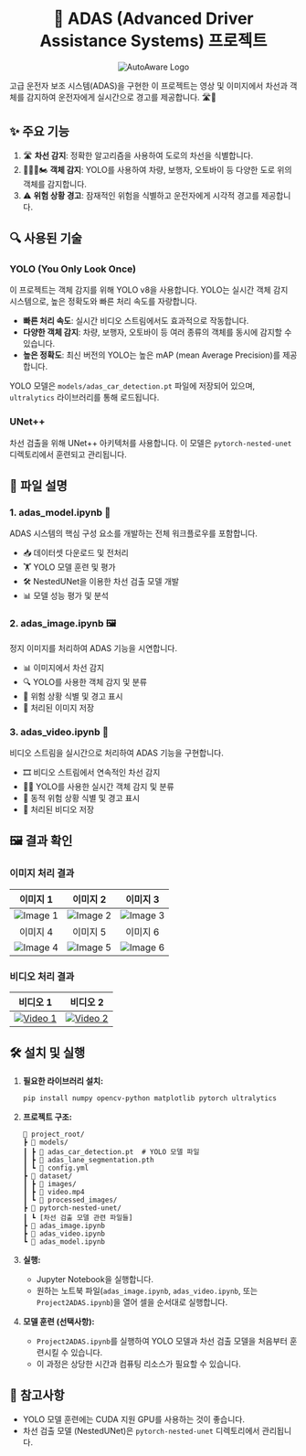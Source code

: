 <div align="center">

# 🚗 ADAS (Advanced Driver Assistance Systems) 프로젝트

![AutoAware Logo](https://github.com/user-attachments/assets/29708dde-6bec-4741-8185-6e4d7bf6c01c)

</div>

고급 운전자 보조 시스템(ADAS)을 구현한 이 프로젝트는 영상 및 이미지에서 차선과 객체를 감지하여 운전자에게 실시간으로 경고를 제공합니다. 🛣️👀

## ✨ 주요 기능
1. 🛣️ **차선 감지**: 정확한 알고리즘을 사용하여 도로의 차선을 식별합니다.
2. 🚙👨‍🦯🏍️ **객체 감지**: YOLO를 사용하여 차량, 보행자, 오토바이 등 다양한 도로 위의 객체를 감지합니다.
3. ⚠️ **위험 상황 경고**: 잠재적인 위험을 식별하고 운전자에게 시각적 경고를 제공합니다.

## 🔍 사용된 기술
### YOLO (You Only Look Once)
이 프로젝트는 객체 감지를 위해 YOLO v8을 사용합니다. YOLO는 실시간 객체 감지 시스템으로, 높은 정확도와 빠른 처리 속도를 자랑합니다.
- **빠른 처리 속도**: 실시간 비디오 스트림에서도 효과적으로 작동합니다.
- **다양한 객체 감지**: 차량, 보행자, 오토바이 등 여러 종류의 객체를 동시에 감지할 수 있습니다.
- **높은 정확도**: 최신 버전의 YOLO는 높은 mAP (mean Average Precision)를 제공합니다.

YOLO 모델은 `models/adas_car_detection.pt` 파일에 저장되어 있으며, `ultralytics` 라이브러리를 통해 로드됩니다.

### UNet++
차선 검출을 위해 UNet++ 아키텍처를 사용합니다. 이 모델은 `pytorch-nested-unet` 디렉토리에서 훈련되고 관리됩니다.

## 📁 파일 설명
### 1. adas_model.ipynb 🔧
ADAS 시스템의 핵심 구성 요소를 개발하는 전체 워크플로우를 포함합니다.
- 📥 데이터셋 다운로드 및 전처리
- 🏋️ YOLO 모델 훈련 및 평가
- 🛠️ NestedUNet을 이용한 차선 검출 모델 개발
- 📊 모델 성능 평가 및 분석
  
### 2. adas_image.ipynb 🖼️
정지 이미지를 처리하여 ADAS 기능을 시연합니다.
- 📊 이미지에서 차선 감지
- 🔍 YOLO를 사용한 객체 감지 및 분류
- 🚨 위험 상황 식별 및 경고 표시
- 💾 처리된 이미지 저장

### 3. adas_video.ipynb 🎥
비디오 스트림을 실시간으로 처리하여 ADAS 기능을 구현합니다.
- 🎞️ 비디오 스트림에서 연속적인 차선 감지
- 🏃‍♂️ YOLO를 사용한 실시간 객체 감지 및 분류
- 🚦 동적 위험 상황 식별 및 경고 표시
- 📼 처리된 비디오 저장

## 🖼️ 결과 확인
### 이미지 처리 결과
| 이미지 1 | 이미지 2 | 이미지 3 |
|:--------:|:--------:|:--------:|
| ![Image 1](https://github.com/user-attachments/assets/f85b6cef-d46e-49c2-8c5f-b4fb6b2c4dfb) | ![Image 2](https://github.com/user-attachments/assets/66e81e08-28e2-49ea-b2ab-c4b1273c33a3) | ![Image 3](https://github.com/user-attachments/assets/e8625275-c40d-4ac9-9273-ee964b4fa211) |
| 이미지 4 | 이미지 5 | 이미지 6 |
| ![Image 4](https://github.com/user-attachments/assets/b069b78f-6442-4163-9b43-02527eb72511) | ![Image 5](https://github.com/user-attachments/assets/8629dbca-de6d-4282-8153-c447c857b226) | ![Image 6](https://github.com/user-attachments/assets/e1d07141-b96f-4df0-a273-94e6fe5287c5) |
### 비디오 처리 결과
| 비디오 1 | 비디오 2 |
|:--------:|:--------:|
| [![Video 1](https://img.youtube.com/vi/8sZi3NrCKGw/0.jpg)](https://www.youtube.com/watch?v=8sZi3NrCKGw) | [![Video 2](https://img.youtube.com/vi/tgSD75RHLqw/0.jpg)](https://www.youtube.com/watch?v=tgSD75RHLqw) |

## 🛠️ 설치 및 실행
1. **필요한 라이브러리 설치:**
   ```bash
   pip install numpy opencv-python matplotlib pytorch ultralytics 
   ```

2. **프로젝트 구조:**
   ```
   📂 project_root/
   ┣ 📂 models/
   ┃ ┣ 📄 adas_car_detection.pt  # YOLO 모델 파일
   ┃ ┣ 📄 adas_lane_segmentation.pth
   ┃ ┗ 📄 config.yml
   ┣ 📂 dataset/
   ┃ ┣ 📂 images/
   ┃ ┣ 📄 video.mp4
   ┃ ┗ 📂 processed_images/
   ┣ 📂 pytorch-nested-unet/
   ┃ ┗ [차선 검출 모델 관련 파일들]
   ┣ 📓 adas_image.ipynb
   ┣ 📓 adas_video.ipynb
   ┗ 📓 adas_model.ipynb
   ```

3. **실행:**
   - Jupyter Notebook을 실행합니다.
   - 원하는 노트북 파일(`adas_image.ipynb`, `adas_video.ipynb`, 또는 `Project2ADAS.ipynb`)을 열어 셀을 순서대로 실행합니다.

4. **모델 훈련 (선택사항):**
   - `Project2ADAS.ipynb`를 실행하여 YOLO 모델과 차선 검출 모델을 처음부터 훈련시킬 수 있습니다.
   - 이 과정은 상당한 시간과 컴퓨팅 리소스가 필요할 수 있습니다.

## 📝 참고사항
- YOLO 모델 훈련에는 CUDA 지원 GPU를 사용하는 것이 좋습니다.
- 차선 검출 모델 (NestedUNet)은 `pytorch-nested-unet` 디렉토리에서 관리됩니다.

